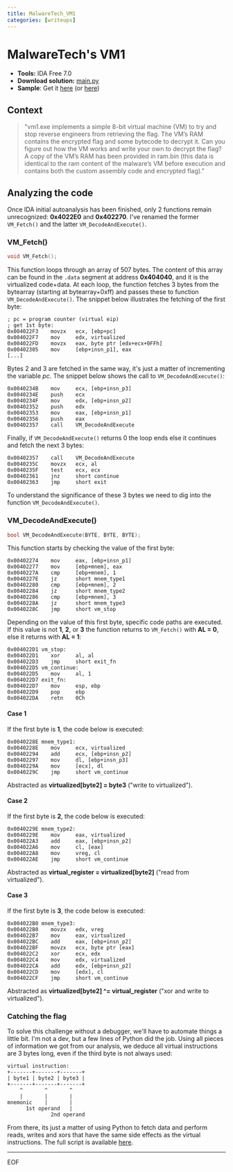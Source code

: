```yaml
---
title: MalwareTech_VM1
categories: [writeups]
---
```


# MalwareTech's VM1

* **Tools:** IDA Free 7.0
* **Download solution:** [main.py](/assets/writeups/malwaretech-vm1/main.py)
* **Sample**: Get it [here](https://www.malwaretech.com/vm1) (or [here](/assets/writeups/malwaretech-vm1/malwaretech-vm1.zip))

## Context

> "vm1.exe implements a simple 8-bit virtual machine (VM) to try and stop reverse engineers from retrieving the flag. The VM’s RAM contains the encrypted flag and some bytecode to decrypt it. Can you figure out how the VM works and write your own to decrypt the flag? A copy of the VM’s RAM has been provided in ram.bin (this data is identical to the ram content of the malware’s VM before execution and contains both the custom assembly code and encrypted flag)." 

## Analyzing the code

Once IDA initial autoanalysis has been finished, only 2 functions remain unrecognized: **0x4022E0** and **0x402270**. I've renamed the former `VM_Fetch()` and the latter `VM_DecodeAndExecute()`.

### VM_Fetch()

```c
void VM_Fetch();
```

This function loops through an array of 507 bytes. The content of this array can be found in the `.data` segment at address **0x404040**, and it is the virtualized code+data. At each loop, the function fetches 3 bytes from the bytearray (starting at bytearray+0xff) and passes these to function `VM_DecodeAndExecute()`. The snippet below illustrates the fetching of the first byte:
```
; pc = program counter (virtual eip)
; get 1st byte:
0x004022F3    movzx   ecx, [ebp+pc]
0x004022F7    mov     edx, virtualized
0x004022FD    movzx   eax, byte ptr [edx+ecx+0FFh]
0x00402305    mov     [ebp+insn_p1], eax
[...]
```
Bytes 2 and 3 are fetched in the same way, it's just a matter of incrementing the variable _pc_. The snippet below shows the call to  `VM_DecodeAndExecute()`:
```
0x0040234B    mov     ecx, [ebp+insn_p3]
0x0040234E    push    ecx
0x0040234F    mov     edx, [ebp+insn_p2]
0x00402352    push    edx
0x00402353    mov     eax, [ebp+insn_p1]
0x00402356    push    eax
0x00402357    call    VM_DecodeAndExecute
```
Finally, if `VM_DecodeAndExecute()` returns 0 the loop ends else it continues and fetch the next 3 bytes:
```
0x00402357    call    VM_DecodeAndExecute
0x0040235C    movzx   ecx, al
0x0040235F    test    ecx, ecx
0x00402361    jnz     short continue
0x00402363    jmp     short exit
```
To understand the significance of these 3 bytes we need to dig into the function `VM_DecodeAndExecute()`.

### VM\_DecodeAndExecute()

```c
bool VM_DecodeAndExecute(BYTE, BYTE, BYTE);
```
This function starts by checking the value of the first byte:
```
0x00402274    mov     eax, [ebp+insn_p1]
0x00402277    mov     [ebp+mnem], eax
0x0040227A    cmp     [ebp+mnem], 1
0x0040227E    jz      short mnem_type1
0x00402280    cmp     [ebp+mnem], 2
0x00402284    jz      short mnem_type2
0x00402286    cmp     [ebp+mnem], 3
0x0040228A    jz      short mnem_type3
0x0040228C    jmp     short vm_stop
```
Depending on the value of this first byte, specific code paths are executed. If this value is not **1**, **2**, or **3** the function returns to `VM_Fetch()` with **AL = 0**, else it returns with **AL = 1**:
```
0x004022D1 vm_stop: 
0x004022D1    xor     al, al
0x004022D3    jmp     short exit_fn
0x004022D5 vm_continue:
0x004022D5    mov     al, 1
0x004022D7 exit_fn: 
0x004022D7    mov     esp, ebp
0x004022D9    pop     ebp
0x004022DA    retn    0Ch
```

#### Case 1

If the first byte is **1**, the code below is executed:
```
0x0040228E mnem_type1:
0x0040228E    mov     ecx, virtualized
0x00402294    add     ecx, [ebp+insn_p2]
0x00402297    mov     dl, [ebp+insn_p3]
0x0040229A    mov     [ecx], dl
0x0040229C    jmp     short vm_continue
```
Abstracted as **virtualized[byte2] = byte3** ("write to virtualized").

#### Case 2

If the first byte is **2**, the code below is executed:
```
0x0040229E mnem_type2:
0x0040229E    mov     eax, virtualized
0x004022A3    add     eax, [ebp+insn_p2]
0x004022A6    mov     cl, [eax]
0x004022A8    mov     vreg, cl
0x004022AE    jmp     short vm_continue
```
Abstracted as **virtual\_register = virtualized[byte2]** ("read from virtualized").

#### Case 3

If the first byte is **3**, the code below is executed:
```
0x004022B0 mnem_type3:
0x004022B0    movzx   edx, vreg
0x004022B7    mov     eax, virtualized
0x004022BC    add     eax, [ebp+insn_p2]
0x004022BF    movzx   ecx, byte ptr [eax]
0x004022C2    xor     ecx, edx
0x004022C4    mov     edx, virtualized
0x004022CA    add     edx, [ebp+insn_p2]
0x004022CD    mov     [edx], cl
0x004022CF    jmp     short vm_continue
```
Abstracted as **virtualized[byte2] ^= virtual\_register** ("xor and write to virtualized").


### Catching the flag

To solve this challenge without a debugger, we'll have to automate things a little bit. I'm not a dev, but a few lines of Python did the job.
Using all pieces of information we got from our analysis, we deduce all virtual instructions are 3 bytes long, even if the third byte is not always used:

```
virtual instruction:
+-------+-------+-------+
| byte1 | byte2 | byte3 |
+-------+-------+-------+
    ^       ^       ^
    |       |       |
mnemonic    |       |
      1st operand   |
              2nd operand
```

From there, its just a matter of using Python to fetch data and perform reads, writes and xors that have the same side effects as the virtual instructions. The full script is available [here](/assets/writeups/malwaretech-vm1/main.py).

---
EOF
